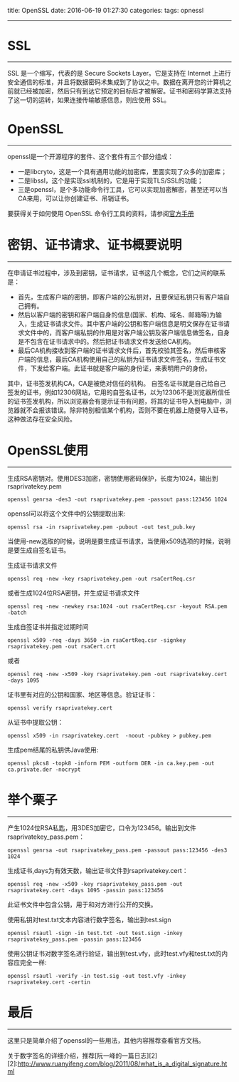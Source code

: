 title: OpenSSL
date: 2016-06-19 01:27:30
categories: 
tags: opnessl

---

# SSL
----------
SSL 是一个缩写，代表的是 Secure Sockets Layer。它是支持在 Internet 上进行安全通信的标准，并且将数据密码术集成到了协议之中。数据在离开您的计算机之前就已经被加密，然后只有到达它预定的目标后才被解密。证书和密码学算法支持了这一切的运转，如果连接传输敏感信息，则应使用 SSL。

# OpenSSL
----------
openssl是一个开源程序的套件、这个套件有三个部分组成：

- 一是libcryto，这是一个具有通用功能的加密库，里面实现了众多的加密库；
- 二是libssl，这个是实现ssl机制的，它是用于实现TLS/SSL的功能；
- 三是openssl，是个多功能命令行工具，它可以实现加密解密，甚至还可以当CA来用，可以让你创建证书、吊销证书。

要获得关于如何使用 OpenSSL 命令行工具的资料，请参阅[官方手册][1]


  [1]: https://www.openssl.org/docs/manmaster/apps/openssl.html
  
# 密钥、证书请求、证书概要说明
----------

在申请证书过程中，涉及到密钥，证书请求，证书这几个概念，它们之间的联系是：

-  首先，生成客户端的密钥，即客户端的公私钥对，且要保证私钥只有客户端自己拥有。
-  然后以客户端的密钥和客户端自身的信息(国家、机构、域名、邮箱等)为输入，生成证书请求文件。其中客户端的公钥和客户端信息是明文保存在证书请求文件中的，而客户端私钥的作用是对客户端公钥及客户端信息做签名，自身是不包含在证书请求中的。然后把证书请求文件发送给CA机构。
-  最后CA机构接收到客户端的证书请求文件后，首先校验其签名，然后审核客户端的信息，最后CA机构使用自己的私钥为证书请求文件签名，生成证书文件，下发给客户端。此证书就是客户端的身份证，来表明用户的身份。

其中，证书签发机构CA，CA是被绝对信任的机构。
自签名证书就是自己给自己签发的证书，例如12306网站，它用的自签名证书，以为12306不是浏览器所信任的证书签发机构，所以浏览器会有提示证书有问题，将其的证书导入到电脑中，浏览器就不会报该错误。除非特别相信某个机构，否则不要在机器上随便导入证书，这种做法存在安全风险。


# OpenSSL使用
---------

生成RSA密钥对。使用DES3加密，密钥使用密码保护，长度为1024，输出到rsaprivatekey.pem

``` 
openssl genrsa -des3 -out rsaprivatekey.pem -passout pass:123456 1024

```
openssl可以将这个文件中的公钥提取出来:

```
openssl rsa -in rsaprivatekey.pem -pubout -out test_pub.key

```

当使用-new选取的时候，说明是要生成证书请求，当使用x509选项的时候，说明是要生成自签名证书。

生成证书请求文件

```
openssl req -new -key rsaprivatekey.pem -out rsaCertReq.csr

```
或者生成1024位RSA密钥，并生成证书请求文件

```
openssl req -new -newkey rsa:1024 -out rsaCertReq.csr -keyout RSA.pem -batch
```

生成自签证书并指定过期时间

```
openssl x509 -req -days 3650 -in rsaCertReq.csr -signkey rsaprivatekey.pem -out rsaCert.crt
```
或者

```
openssl req -new -x509 -key rsaprivatekey.pem -out rsaprivatekey.cert -days 1095
```
证书里有对应的公钥和国家、地区等信息。验证证书：

```
openssl verify rsaprivatekey.cert
```

从证书中提取公钥：

```
openssl x509 -in rsaprivatekey.cert  -noout -pubkey > pubkey.pem
```

生成pem结尾的私钥供Java使用:

```
openssl pkcs8 -topk8 -inform PEM -outform DER -in ca.key.pem -out ca.private.der -nocrypt
```

# 举个栗子
---------

产生1024位RSA私匙，用3DES加密它，口令为123456。输出到文件rsaprivatekey_pass.pem：

```
openssl genrsa -out rsaprivatekey_pass.pem -passout pass:123456 -des3 1024
```

生成证书,days为有效天数，输出证书文件到rsaprivatekey.cert：

```
openssl req -new -x509 -key rsaprivatekey_pass.pem -out rsaprivatekey.cert -days 1095 -passin pass:123456
```
此证书文件中包含公钥，用于和对方进行公开的交换。

使用私钥对test.txt文本内容进行数字签名，输出到test.sign

```
openssl rsautl -sign -in test.txt -out test.sign -inkey rsaprivatekey_pass.pem -passin pass:123456
```
使用公钥证书对数字签名进行验证，输出到test.vfy，此时test.vfy和test.txt的内容应完全一样:

```
openssl rsautl -verify -in test.sig -out test.vfy -inkey rsaprivatekey.cert -certin

```

# 最后
------
这里只是简单介绍了openssl的一些用法，其他内容推荐查看官方文档。

关于数字签名的详细介绍，推荐[阮一峰的一篇日志][2]
[2]:http://www.ruanyifeng.com/blog/2011/08/what_is_a_digital_signature.html
